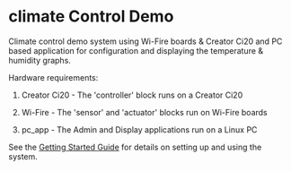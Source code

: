 # climate Control Demo

Climate control demo system using Wi-Fire boards & Creator Ci20 and PC based application for configuration and displaying the temperature & humidity graphs.

Hardware requirements:

1. Creator Ci20 - The 'controller' block runs on a Creator Ci20

2. Wi-Fire - The 'sensor' and 'actuator' blocks  run on Wi-Fire boards

3. pc_app - The Admin and Display applications run on a Linux PC

See the [Getting Started Guide](http://flowcloud.github.io/climate-control-demo/) for details on setting up and using the system.
